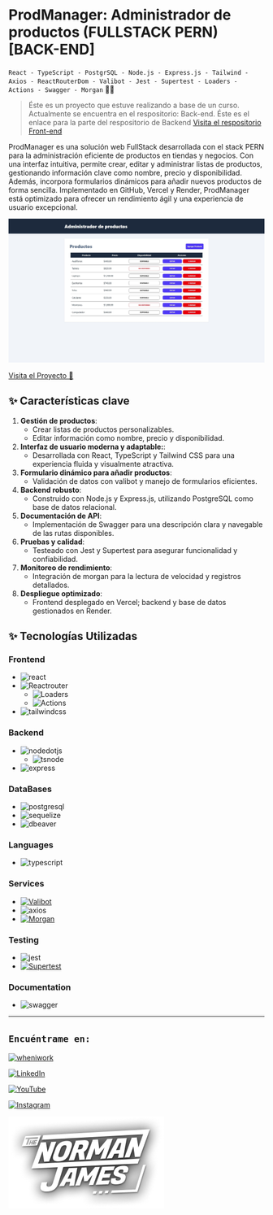 # ProdManager: Administrador de productos (FULLSTACK PERN) [BACK-END]

`React - TypeScript - PostgrSQL - Node.js - Express.js - Tailwind - Axios - ReactRouterDom - Valibot - Jest - Supertest - Loaders - Actions - Swagger - Morgan` 👨‍💻

> Éste es un proyecto que estuve realizando a base de un curso. </br>
> Actualmente se encuentra en el respositorio: Back-end. Éste es el enlace para la parte del respositorio de Backend [Visita el respositorio Front-end](https://github.com/TheNormanJames/Product-administrator-and-REST-API)

ProdManager es una solución web FullStack desarrollada con el stack PERN para la administración eficiente de productos en tiendas y negocios. Con una interfaz intuitiva, permite crear, editar y administrar listas de productos, gestionando información clave como nombre, precio y disponibilidad. Además, incorpora formularios dinámicos para añadir nuevos productos de forma sencilla. Implementado en GitHub, Vercel y Render, ProdManager está optimizado para ofrecer un rendimiento ágil y una experiencia de usuario excepcional.

[![Imagen del Proyecto de ProdManager: Administrador de productos [FULLSTACK PERN]](https://github.com/TheNormanJames/Product-administrator-and-REST-API/blob/master/Administrador_de_productos_FULLSTACK_PERN.jpeg?raw=true 'Imagen del Proyecto de ProdManager: Administrador de productos [FULLSTACK PERN]')](https://product-administrator-and-rest-api.vercel.app/)

[Visita el Proyecto 🤳](https://product-administrator-and-rest-api.vercel.app/)

## ✨ Características clave

1. **Gestión de productos**:
   - Crear listas de productos personalizables.
   - Editar información como nombre, precio y disponibilidad.
2. **Interfaz de usuario moderna y adaptable:**:
   - Desarrollada con React, TypeScript y Tailwind CSS para una experiencia fluida y visualmente atractiva.
3. **Formulario dinámico para añadir productos**:
   - Validación de datos con valibot y manejo de formularios eficientes.
4. **Backend robusto**:
   - Construido con Node.js y Express.js, utilizando PostgreSQL como base de datos relacional.
5. **Documentación de API**:
   - Implementación de Swagger para una descripción clara y navegable de las rutas disponibles.
6. **Pruebas y calidad**:
   - Testeado con Jest y Supertest para asegurar funcionalidad y confiabilidad.
7. **Monitoreo de rendimiento**:
   - Integración de morgan para la lectura de velocidad y registros detallados.
8. **Despliegue optimizado**:
   - Frontend desplegado en Vercel; backend y base de datos gestionados en Render.

## ✨ Tecnologías Utilizadas

### Frontend

- ![react](https://img.shields.io/badge/react-61DAFB?style=for-the-badge&logo=react&logoColor=white&labelColor=101010)
- ![Reactrouter](https://img.shields.io/badge/React_Router-CA4245?style=for-the-badge&logo=reactrouter&logoColor=white&labelColor=101010)
  - ![Loaders](https://img.shields.io/badge/Loaders-CA4245?style=for-the-badge&logo=reactrouter&logoColor=white&labelColor=101010)
  - ![Actions](https://img.shields.io/badge/Actions-CA4245?style=for-the-badge&logo=reactrouter&logoColor=white&labelColor=101010)
- ![tailwindcss](https://img.shields.io/badge/tailwindcss-06B6D4?style=for-the-badge&logo=tailwindcss&logoColor=white&labelColor=101010)

### Backend

- ![nodedotjs](https://img.shields.io/badge/node.js-5FA04E?style=for-the-badge&logo=nodedotjs&logoColor=white&labelColor=101010)
  - ![tsnode](https://img.shields.io/badge/tsnode-3178C6?style=for-the-badge&logo=tsnode&logoColor=white&labelColor=101010)
- ![express](https://img.shields.io/badge/express.js-000000?style=for-the-badge&logo=express&logoColor=white&labelColor=101010)

### DataBases

- ![postgresql](https://img.shields.io/badge/postgresql-4169E1?style=for-the-badge&logo=postgresql&logoColor=white&labelColor=101010)
- ![sequelize](https://img.shields.io/badge/sequelize-52B0E7?style=for-the-badge&logo=sequelize&logoColor=white&labelColor=101010)
- ![dbeaver](https://img.shields.io/badge/dbeaver-382923?style=for-the-badge&logo=dbeaver&logoColor=white&labelColor=101010)

### Languages

- ![typescript](https://img.shields.io/badge/typescript-3178C6?style=for-the-badge&logo=typescript&logoColor=white&labelColor=101010)

### Services

- [![Valibot](https://img.shields.io/badge/Valibot-0077B5?style=for-the-badge&logo=linkedin&logoColor=white&labelColor=101010)](https://www.linkedin.com/in/norman-jaimes-mora)
- ![axios](https://img.shields.io/badge/axios-5A29E4?style=for-the-badge&logo=axios&logoColor=white&labelColor=101010)
- [![Morgan](https://img.shields.io/badge/Morgan-0077B5?style=for-the-badge&logo=linkedin&logoColor=white&labelColor=101010)](https://www.linkedin.com/in/norman-jaimes-mora)

### Testing

- ![jest](https://img.shields.io/badge/jest-C21325?style=for-the-badge&logo=jest&logoColor=white&labelColor=101010)
- [![Supertest](https://img.shields.io/badge/Supertest-0077B5?style=for-the-badge&logo=linkedin&logoColor=white&labelColor=101010)](https://www.linkedin.com/in/norman-jaimes-mora)

### Documentation

- ![swagger](https://img.shields.io/badge/swagger-85EA2D?style=for-the-badge&logo=swagger&logoColor=white&labelColor=101010)

---

## `Encuéntrame en:`

[![wheniwork](https://img.shields.io/badge/Web_Site-thenormanjames.com-ca5e16?style=for-the-badge&logo=wheniwork&logoColor=white&labelColor=101010)](https://thenormanjames.com/)

[![LinkedIn](https://img.shields.io/badge/LinkedIn-norman_jaimes_mora-0077B5?style=for-the-badge&logo=linkedin&logoColor=white&labelColor=101010)](https://www.linkedin.com/in/norman-jaimes-mora)

[![YouTube](https://img.shields.io/badge/YouTube-El_Profe_De_Idiomas-FF0000?style=for-the-badge&logo=youtube&logoColor=white&labelColor=101010)](https://youtube.com/@elprofedeidiomas?sub_confirmation=1)

[![Instagram](https://img.shields.io/badge/Instagram-@thenormanjames-E4405F?style=for-the-badge&logo=instagram&logoColor=white&labelColor=101010)](https://instagram.com/the_norman_james)

[![Logo Personal: The Norman James](https://raw.githubusercontent.com/TheNormanJames/thenormanjames/master/the_norman_james_logo.png 'Logo Personal: The Norman James')](https://thenormanjames.com/)

<!-- https://shields.io/badges -->
<!-- https://simpleicons.org/ -->
